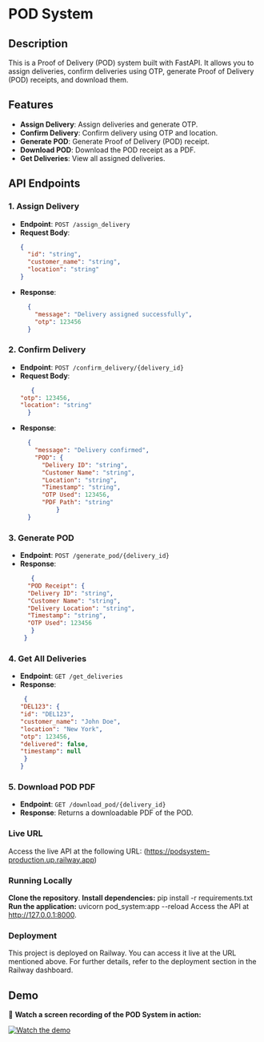 # POD System

## Description
This is a Proof of Delivery (POD) system built with FastAPI. It allows you to assign deliveries, confirm deliveries using OTP, generate Proof of Delivery (POD) receipts, and download them.

## Features
- **Assign Delivery**: Assign deliveries and generate OTP.
- **Confirm Delivery**: Confirm delivery using OTP and location.
- **Generate POD**: Generate Proof of Delivery (POD) receipt.
- **Download POD**: Download the POD receipt as a PDF.
- **Get Deliveries**: View all assigned deliveries.

## API Endpoints

### 1. Assign Delivery
- **Endpoint**: `POST /assign_delivery`
- **Request Body**:
  ```json
  {
    "id": "string",
    "customer_name": "string",
    "location": "string"
  }
 - **Response**:
    ```json
      {
        "message": "Delivery assigned successfully",
        "otp": 123456
      }
### 2. Confirm Delivery
- **Endpoint**: `POST /confirm_delivery/{delivery_id}`
- **Request Body**:
  ```json
     {
  "otp": 123456,
  "location": "string"
    }

 - **Response**:
    ```json
      {
        "message": "Delivery confirmed",
        "POD": {
          "Delivery ID": "string",
          "Customer Name": "string",
          "Location": "string",
          "Timestamp": "string",
          "OTP Used": 123456,
          "PDF Path": "string"
              }
      } 
### 3. Generate POD
- **Endpoint**: `POST /generate_pod/{delivery_id}`
- **Response**:
    ```json
       {
      "POD Receipt": {
      "Delivery ID": "string",
      "Customer Name": "string",
      "Delivery Location": "string",
      "Timestamp": "string",
      "OTP Used": 123456
       }
     }

### 4. Get All Deliveries
- **Endpoint**: `GET /get_deliveries`
- **Response**:
    ```json
     {
  "DEL123": {
    "id": "DEL123",
    "customer_name": "John Doe",
    "location": "New York",
    "otp": 123456,
    "delivered": false,
    "timestamp": null
     }
   }

### 5. Download POD PDF
- **Endpoint**: `GET /download_pod/{delivery_id}`
- **Response**: Returns a downloadable PDF of the POD.

### Live URL
  Access the live API at the following URL:
   (https://podsystem-production.up.railway.app)
### Running Locally
**Clone the repository**.
**Install dependencies:**
    pip install -r requirements.txt
**Run the application:**
    uvicorn pod_system:app --reload
Access the API at http://127.0.0.1:8000.
### Deployment
This project is deployed on Railway. You can access it live at the URL mentioned above. For further details, refer to the deployment section in the Railway dashboard.
## Demo

🎥 **Watch a screen recording of the POD System in action:**

[![Watch the demo](https://img.shields.io/badge/▶️%20Watch-Demo-blue)](https://drive.google.com/file/d/16Fbhn19fRr4E8TAxt92HCMrFnKYzekey/view?usp=sharing)



